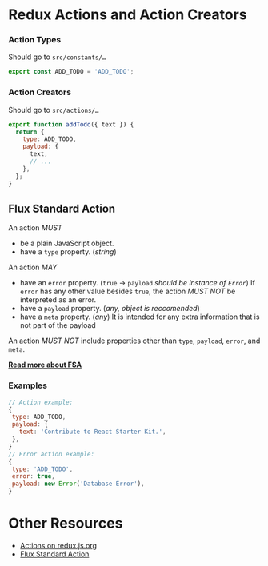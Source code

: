 # Redux Actions and Action Creators

### Action Types

Should go to `src/constants/…`

```js
export const ADD_TODO = 'ADD_TODO';
```

### Action Creators

Should go to `src/actions/…`

```js
export function addTodo({ text }) {
  return {
    type: ADD_TODO,
    payload: {
      text,
      // ...
    },
  };
}
```

## Flux Standard Action

An action _MUST_

- be a plain JavaScript object.
- have a `type` property. (_string_)

An action _MAY_

- have an `error` property. (`true` → `payload` _should be instance of `Error`_)
  If `error` has any other value besides `true`, the action _MUST NOT_ be interpreted as an error.
- have a `payload` property. (_any, object is reccomended_)
- have a `meta` property. (_any_)
  It is intended for any extra information that is not part of the payload

An action _MUST NOT_ include properties other than `type`, `payload`, `error`, and `meta`.

[**Read more about FSA**](https://github.com/redux-utilities/flux-standard-action#flux-standard-action)

### Examples

```js
// Action example:
{
 type: ADD_TODO,
 payload: {
   text: 'Contribute to React Starter Kit.',
 },
}
// Error action example:
{
 type: 'ADD_TODO',
 error: true,
 payload: new Error('Database Error'),
}
```

# Other Resources

- [Actions on redux.js.org](https://redux.js.org/basics/actions)
- [Flux Standard Action](https://github.com/redux-utilities/flux-standard-action#flux-standard-action)
